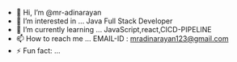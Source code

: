 - 👋 Hi, I’m @mr-adinarayan
- 👀 I’m interested in ... Java Full Stack Developer
- 🌱 I’m currently learning ... JavaScript,react,CICD-PIPELINE
- 📫 How to reach me ... EMAIL-ID : mradinarayan123@gmail.com
- ⚡ Fun fact: ... 

<!---
mr-adinarayan/mr-adinarayan is a ✨ special ✨ repository because its `README.md` (this file) appears on your GitHub profile.
You can click the Preview link to take a look at your changes.
--->
